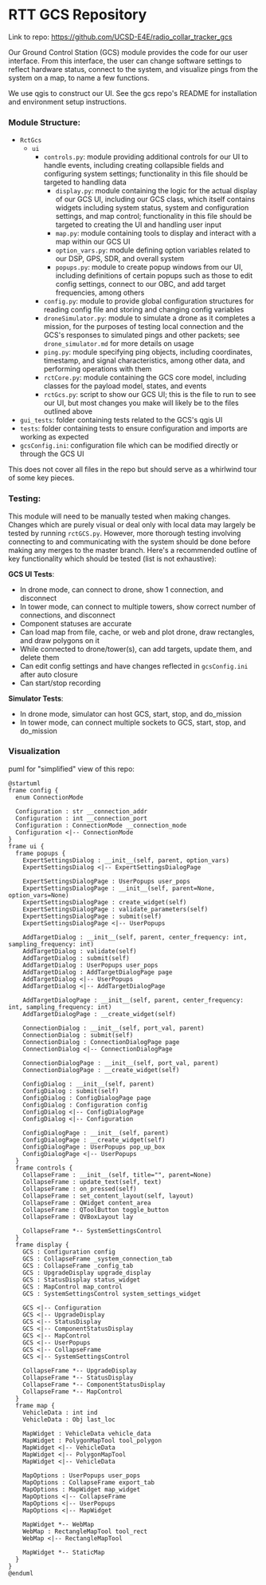# RTT GCS Repository

Link to repo: https://github.com/UCSD-E4E/radio_collar_tracker_gcs

Our Ground Control Station (GCS) module provides the code for our user interface. From this interface, the user can change software settings to reflect hardware status, connect to the system, and visualize pings from the system on a map, to name a few functions.

We use qgis to construct our UI. See the gcs repo's README for installation and environment setup instructions.


### Module Structure:
- `RctGcs`
  - `ui`
	  - `controls.py`: module providing additional controls for our UI to handle events, including creating collapsible fields and configuring system settings; functionality in this file should be targeted to handling data
		- `display.py`: module containing the logic for the actual display of our GCS UI, including our GCS class, which itself contains widgets including system status, system and configuration settings, and map control; functionality in this file should be targeted to creating the UI and handling user input
		- `map.py`: module containing tools to display and interact with a map within our GCS UI
		- `option_vars.py`: module defining option variables related to our DSP, GPS, SDR, and overall system
		- `popups.py`: module to create popup windows from our UI, including definitions of certain popups such as those to edit config settings, connect to our OBC, and add target frequencies, among others
	- `config.py`: module to provide global configuration structures for reading config file and storing and changing config variables
	- `droneSimulator.py`: module to simulate a drone as it completes a mission, for the purposes of testing local connection and the GCS's responses to simulated pings and other packets; see `drone_simulator.md` for more details on usage
	- `ping.py`: module specifying ping objects, including coordinates, timestamp, and signal characteristics, among other data, and performing operations with them
	- `rctCore.py`: module containing the GCS core model, including classes for the payload model, states, and events
	- `rctGcs.py`: script to show our GCS UI; this is the file to run to see our UI, but most changes you make will likely be to the files outlined above
- `gui_tests`: folder containing tests related to the GCS's qgis UI
- `tests`: folder containing tests to ensure configuration and imports are working as expected
- `gcsConfig.ini`: configuration file which can be modified directly or through the GCS UI

This does not cover all files in the repo but should serve as a whirlwind tour of some key pieces.

### Testing:
This module will need to be manually tested when making changes. Changes which are purely visual or deal only with local data may largely be tested by running `rctGCS.py`. However, more thorough testing involving connecting to and communicating with the system should be done before making any merges to the master branch. Here's a recommended outline of key functionality which should be tested (list is not exhaustive):

**GCS UI Tests**:
- In drone mode, can connect to drone, show 1 connection, and disconnect
- In tower mode, can connect to multiple towers, show correct number of connections, and disconnect
- Component statuses are accurate
- Can load map from file, cache, or web and plot drone, draw rectangles, and draw polygons on it
- While connected to drone/tower(s), can add targets, update them, and delete them
- Can edit config settings and have changes reflected in `gcsConfig.ini` after auto closure
- Can start/stop recording

**Simulator Tests**:
- In drone mode, simulator can host GCS, start, stop, and do_mission
- In tower mode, can connect multiple sockets to GCS, start, stop, and do_mission


### Visualization
puml for "simplified" view of this repo:
```plantuml
@startuml
frame config {
  enum ConnectionMode

  Configuration : str __connection_addr
  Configuration : int __connection_port
  Configuration : ConnectionMode __connection_mode
  Configuration <|-- ConnectionMode
}
frame ui {
  frame popups {
    ExpertSettingsDialog : __init__(self, parent, option_vars)
    ExpertSettingsDialog <|-- ExpertSettingsDialogPage

    ExpertSettingsDialogPage : UserPopups user_pops
    ExpertSettingsDialogPage : __init__(self, parent=None, option_vars=None)
    ExpertSettingsDialogPage : create_widget(self)
    ExpertSettingsDialogPage : validate_parameters(self)
    ExpertSettingsDialogPage : submit(self)
    ExpertSettingsDialogPage <|-- UserPopups

    AddTargetDialog : __init__(self, parent, center_frequency: int, sampling_frequency: int)
    AddTargetDialog : validate(self)
    AddTargetDialog : submit(self)
    AddTargetDialog : UserPopups user_pops
    AddTargetDialog : AddTargetDialogPage page
    AddTargetDialog <|-- UserPopups
    AddTargetDialog <|-- AddTargetDialogPage

    AddTargetDialogPage : __init__(self, parent, center_frequency: int, sampling_frequency: int)
    AddTargetDialogPage : __create_widget(self)

    ConnectionDialog : __init__(self, port_val, parent)
    ConnectionDialog : submit(self)
    ConnectionDialog : ConnectionDialogPage page
    ConnectionDialog <|-- ConnectionDialogPage

    ConnectionDialogPage : __init__(self, port_val, parent)
    ConnectionDialogPage : __create_widget(self)

    ConfigDialog : __init__(self, parent)
    ConfigDialog : submit(self)
    ConfigDialog : ConfigDialogPage page
    ConfigDialog : Configuration config
    ConfigDialog <|-- ConfigDialogPage
    ConfigDialog <|-- Configuration

    ConfigDialogPage : __init__(self, parent)
    ConfigDialogPage : __create_widget(self)
    ConfigDialogPage : UserPopups pop_up_box
    ConfigDialogPage <|-- UserPopups
  }
  frame controls {
    CollapseFrame : __init__(self, title="", parent=None)
    CollapseFrame : update_text(self, text)
    CollapseFrame : on_pressed(self)
    CollapseFrame : set_content_layout(self, layout)
    CollapseFrame : QWidget content_area
    CollapseFrame : QToolButton toggle_button
    CollapseFrame : QVBoxLayout lay

    CollapseFrame *-- SystemSettingsControl
  }
  frame display {
    GCS : Configuration config
    GCS : CollapseFrame _system_connection_tab
    GCS : CollapseFrame _config_tab
    GCS : UpgradeDisplay upgrade_display
    GCS : StatusDisplay status_widget
    GCS : MapControl map_control
    GCS : SystemSettingsControl system_settings_widget

    GCS <|-- Configuration
    GCS <|-- UpgradeDisplay
    GCS <|-- StatusDisplay
    GCS <|-- ComponentStatusDisplay
    GCS <|-- MapControl
    GCS <|-- UserPopups
    GCS <|-- CollapseFrame
    GCS <|-- SystemSettingsControl

    CollapseFrame *-- UpgradeDisplay
    CollapseFrame *-- StatusDisplay
    CollapseFrame *-- ComponentStatusDisplay
    CollapseFrame *-- MapControl
  }
  frame map {
    VehicleData : int ind
    VehicleData : Obj last_loc

    MapWidget : VehicleData vehicle_data
    MapWidget : PolygonMapTool tool_polygon
    MapWidget <|-- VehicleData
    MapWidget <|-- PolygonMapTool
    MapWidget <|-- VehicleData

    MapOptions : UserPopups user_pops
    MapOptions : CollapseFrame export_tab
    MapOptions : MapWidget map_widget
    MapOptions <|-- CollapseFrame
    MapOptions <|-- UserPopups
    MapOptions <|-- MapWidget

    MapWidget *-- WebMap
    WebMap : RectangleMapTool tool_rect
    WebMap <|-- RectangleMapTool

    MapWidget *-- StaticMap
  }
}
@enduml
```